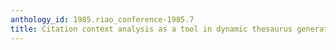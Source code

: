 ```yaml
---
anthology_id: 1985.riao_conference-1985.7
title: Citation context analysis as a tool in dynamic thesaurus generation
---
```

